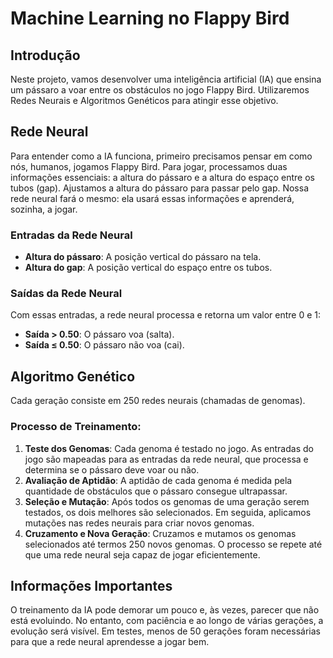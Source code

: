 # Machine Learning no Flappy Bird

## Introdução
Neste projeto, vamos desenvolver uma inteligência artificial (IA) que ensina um pássaro a voar entre os obstáculos no jogo Flappy Bird. Utilizaremos Redes Neurais e Algoritmos Genéticos para atingir esse objetivo.

## Rede Neural
Para entender como a IA funciona, primeiro precisamos pensar em como nós, humanos, jogamos Flappy Bird. Para jogar, processamos duas informações essenciais: a altura do pássaro e a altura do espaço entre os tubos (gap). Ajustamos a altura do pássaro para passar pelo gap. Nossa rede neural fará o mesmo: ela usará essas informações e aprenderá, sozinha, a jogar.

### Entradas da Rede Neural
- **Altura do pássaro**: A posição vertical do pássaro na tela.
- **Altura do gap**: A posição vertical do espaço entre os tubos.

### Saídas da Rede Neural
Com essas entradas, a rede neural processa e retorna um valor entre 0 e 1:
- **Saída > 0.50**: O pássaro voa (salta).
- **Saída ≤ 0.50**: O pássaro não voa (cai).

## Algoritmo Genético
Cada geração consiste em 250 redes neurais (chamadas de genomas). 

### Processo de Treinamento:
1. **Teste dos Genomas**: Cada genoma é testado no jogo. As entradas do jogo são mapeadas para as entradas da rede neural, que processa e determina se o pássaro deve voar ou não.
2. **Avaliação de Aptidão**: A aptidão de cada genoma é medida pela quantidade de obstáculos que o pássaro consegue ultrapassar.
3. **Seleção e Mutação**: Após todos os genomas de uma geração serem testados, os dois melhores são selecionados. Em seguida, aplicamos mutações nas redes neurais para criar novos genomas.
4. **Cruzamento e Nova Geração**: Cruzamos e mutamos os genomas selecionados até termos 250 novos genomas. O processo se repete até que uma rede neural seja capaz de jogar eficientemente.

## Informações Importantes
O treinamento da IA pode demorar um pouco e, às vezes, parecer que não está evoluindo. No entanto, com paciência e ao longo de várias gerações, a evolução será visível. Em testes, menos de 50 gerações foram necessárias para que a rede neural aprendesse a jogar bem.
